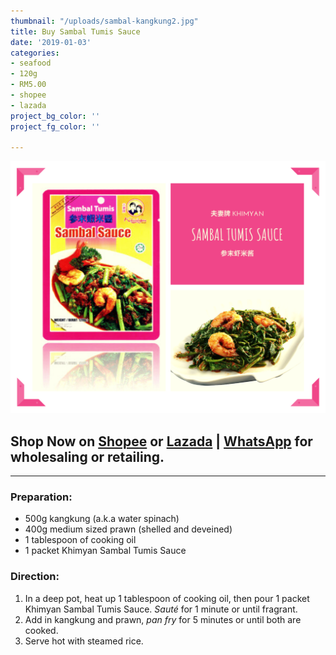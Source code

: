 ```yaml
---
thumbnail: "/uploads/sambal-kangkung2.jpg"
title: Buy Sambal Tumis Sauce
date: '2019-01-03'
categories:
- seafood
- 120g
- RM5.00
- shopee
- lazada
project_bg_color: ''
project_fg_color: ''

---
```

![](/uploads/sambal-tumis-sauce.png)

## Shop Now on [Shopee](https://shopee.com.my/Halal-Khimyan-Sambal-Sauce-for-Vegetable-i.270483561.5137088891) or [Lazada](https://www.lazada.com.my/products/ready-stock-khimyan-curry-brand-instant-paste-halal-sambal-sauce-i1921954760-s7739276767.html?spm=a2o4k.searchList.list.15.69ea66978D4KlW&search=1) | [WhatsApp](https://wa.link/fn100j) for wholesaling or retailing.

***

### **Preparation:**

* 500g kangkung (a.k.a water spinach)
* 400g medium sized prawn (shelled and deveined)
* 1 tablespoon of cooking oil
* 1 packet Khimyan Sambal Tumis Sauce

### **Direction:**

1. In a deep pot, heat up 1 tablespoon of cooking oil, then pour 1 packet Khimyan Sambal Tumis Sauce. _Sauté_ for 1 minute or until fragrant.
2. Add in kangkung and prawn, _pan fry_ for 5 minutes or until both are cooked.
3. Serve hot with steamed rice.